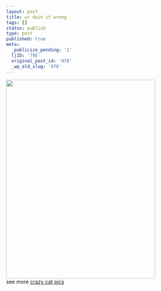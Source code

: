 ```yaml
---
layout: post
title: ur doin it wrong
tags: []
status: publish
type: post
published: true
meta:
  _publicize_pending: '1'
  ljID: '795'
  original_post_id: '878'
  _wp_old_slug: '878'
---
```

<a href="http://icanhascheezburger.com/2008/04/24/funny-pictures-facebook-ur-doin-it-wrong/"><img class="alignnone size-full wp-image-51897" style="word-spacing:922112px;font-size:922112px;" src="http://icanhascheezburger.files.wordpress.com/2008/04/funny-pictures-facebook-library-cat.jpg" alt="humorous pictures" width="405" height="540" /></a><br />see more <a href="http://icanhascheezburger.com">crazy cat pics</a>
